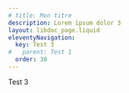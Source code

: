 ```yaml
---
# title: Mon titre
description: Lorem ipsum dolor 3
layout: libdoc_page.liquid
eleventyNavigation:
  key: Test 3
#   parent: Test 1
  order: 30
---
```

Test 3